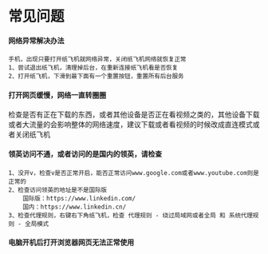 # 常见问题

#### 网络异常解决办法

```
手机，出现只要打开纸飞机就网络异常，关闭纸飞机网络就恢复正常
1、尝试退出纸飞机，清理掉后台，在重新连接纸飞机看是否恢复
2、打开纸飞机，下滑到最下面有一个重置按钮，重置所有后台服务
```

#### 打开网页缓慢，网络一直转圈圈

检查是否有正在下载的东西，或者其他设备是否正在看视频之类的，其他设备下载或者大流量的会影响整体的网络速度，建议下载或者看视频的时候改成直连模式或者关闭纸飞机

#### 领英访问不通，或者访问的是国内的领英，请检查

```
1、没开v，检查v是否正常开启，能否正常访问www.google.com或者www.youtube.com则是正常的
2、检查访问领英的地址是不是国际版
    国际版：https://www.linkedin.com/
    国内：https://www.linkedin.cn/
3、检查代理规则，右键右下角纸飞机，检查 代理规则 - 绕过局域网或者全局 和 系统代理规则 - 全局模式
```

#### 电脑开机后打开浏览器网页无法正常使用
